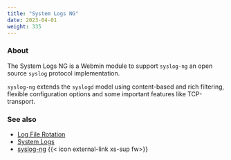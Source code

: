 ```yaml
---
title: "System Logs NG"
date: 2023-04-01
weight: 335
---
```


### About
The System Logs NG is a Webmin module to support `syslog-ng` an open source `syslog` protocol implementation. 

`syslog-ng` extends the `syslogd` model using content-based and rich filtering, flexible configuration options and some important features like TCP-transport. 

### See also
* [Log File Rotation](/docs/modules/log-file-rotation)
* [System Logs](/docs/modules/system-logs)
* [syslog-ng](https://en.wikipedia.org/wiki/Syslog-ng) {{< icon external-link xs-sup fw>}}


